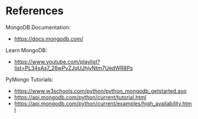 # References

MongoDB Documentation:
- https://docs.mongodb.com/

Learn MongoDB:
- https://www.youtube.com/playlist?list=PL34sAs7_26wPvZJqUJhjyNtm7UedWR8Ps

PyMongo Tutorials:
- https://www.w3schools.com/python/python_mongodb_getstarted.asp
- https://api.mongodb.com/python/current/tutorial.html
- https://api.mongodb.com/python/current/examples/high_availability.html

<br/>